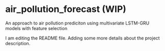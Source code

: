 # air_pollution_forecast (WIP)
An approach to air pollution prediciton using multivariate LSTM-GRU models with feature selection

I am editing the README file. Adding some more details about the project description.

